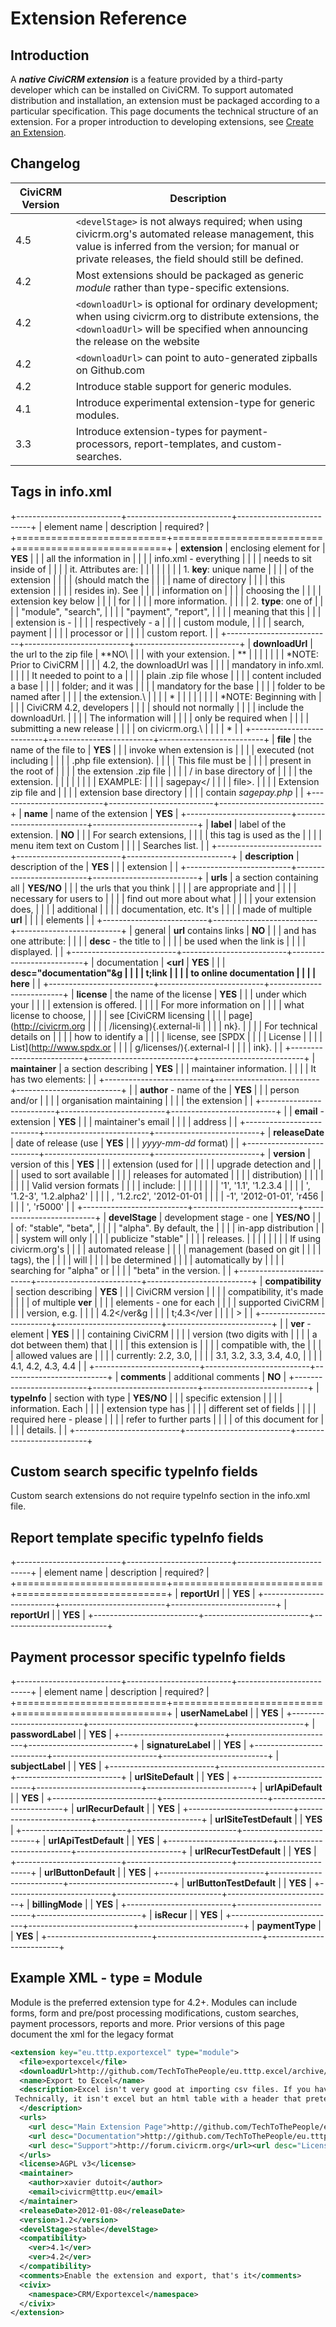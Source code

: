 # Extension Reference

## Introduction

A ***native CiviCRM extension*** is a feature provided by a third-party
developer which can be installed on CiviCRM. To support automated
distribution and installation, an extension must be packaged according
to a particular specification. This page documents the technical
structure of an extension. For a proper introduction to developing
extensions, see [Create an Extension](/extensions/index.md).

## Changelog

| CiviCRM Version | Description |
| -- | -- |
| 4.5 | `<develStage>` is not always required; when using civicrm.org's automated release management, this value is inferred from the version; for manual or private releases, the field should still be defined.
| 4.2 | Most extensions should be packaged as generic *module* rather than type-specific extensions.
| 4.2 | `<downloadUrl>` is optional for ordinary development; when using civicrm.org to distribute extensions, the `<downloadUrl>` will be specified when announcing the release on the website
| 4.2 | `<downloadUrl>` can point to auto-generated zipballs on Github.com
| 4.2 | Introduce stable support for generic modules.
| 4.1 | Introduce experimental extension-type for generic modules.
| 3.3 | Introduce extension-types for payment-processors, report-templates, and custom-searches.


## Tags in info.xml


+--------------------------+--------------------------+--------------------------+
| element name             | description              | required?                |
+==========================+==========================+==========================+
| **extension**            | enclosing element for    | **YES**                  |
|                          | all the information in   |                          |
|                          | info.xml - everything    |                          |
|                          | needs to sit inside of   |                          |
|                          | it. Attributes are:      |                          |
|                          |                          |                          |
|                          | 1.  **key**: unique name |                          |
|                          |     of the extension     |                          |
|                          |     (should match the    |                          |
|                          |     name of directory    |                          |
|                          |     this extension       |                          |
|                          |     resides in). See     |                          |
|                          |     information on       |                          |
|                          |     choosing the         |                          |
|                          |     extension key below  |                          |
|                          |     for                  |                          |
|                          |     more information.    |                          |
|                          | 2.  **type**: one of     |                          |
|                          |     "module", "search",  |                          |
|                          |     "payment", "report", |                          |
|                          |     meaning that this    |                          |
|                          |     extension is -       |                          |
|                          |     respectively - a     |                          |
|                          |     custom module,       |                          |
|                          |     search, payment      |                          |
|                          |     processor or         |                          |
|                          |     custom report.       |                          |
+--------------------------+--------------------------+--------------------------+
| **downloadUrl**          | the url to the zip file  | **NO\                    |
|                          | with your extension.     | **                       |
|                          |                          |                          |
|                          | *NOTE: Prior to CiviCRM  |                          |
|                          | 4.2, the downloadUrl was |                          |
|                          | mandatory in info.xml.   |                          |
|                          | It needed to point to a  |                          |
|                          | plain .zip file whose    |                          |
|                          | content included a base  |                          |
|                          | folder; and it was       |                          |
|                          | mandatory for the base   |                          |
|                          | folder to be named after |                          |
|                          | the extension.\          |                          |
|                          | *                        |                          |
|                          |                          |                          |
|                          | *NOTE: Beginning with    |                          |
|                          | CiviCRM 4.2, developers  |                          |
|                          | should not normally      |                          |
|                          | include the downloadUrl. |                          |
|                          | The information will     |                          |
|                          | only be required when    |                          |
|                          | submitting a new release |                          |
|                          | on civicrm.org.\         |                          |
|                          | *                        |                          |
+--------------------------+--------------------------+--------------------------+
| **file**                 | the name of the file to  | **YES**                  |
|                          | invoke when extension is |                          |
|                          | executed (not including  |                          |
|                          | .php file extension).    |                          |
|                          | This file must be        |                          |
|                          | present in the root of   |                          |
|                          | the extension .zip file  |                          |
|                          | / in base directory of   |                          |
|                          | the extension.           |                          |
|                          |                          |                          |
|                          | EXAMPLE:                 |                          |
|                          | <file>sagepay</ |                          |
|                          | file>.                |                          |
|                          | Extension zip file and   |                          |
|                          | extension base directory |                          |
|                          | contain *sagepay.php*    |                          |
+--------------------------+--------------------------+--------------------------+
| **name**                 | name of the extension    | **YES**                  |
+--------------------------+--------------------------+--------------------------+
| **label**                | label of the extension.  | **NO**                   |
|                          | For search extensions,   |                          |
|                          | this tag is used as the  |                          |
|                          | menu item text on Custom |                          |
|                          | Searches list.           |                          |
+--------------------------+--------------------------+--------------------------+
| **description**          | description of the       | **YES**                  |
|                          | extension                |                          |
+--------------------------+--------------------------+--------------------------+
| **urls**                 | a section containing all | **YES/NO**               |
|                          | the urls that you think  |                          |
|                          | are appropriate and      |                          |
|                          | necessary for users to   |                          |
|                          | find out more about what |                          |
|                          | your extension does,     |                          |
|                          | additional               |                          |
|                          | documentation, etc. It's |                          |
|                          | made of multiple **url** |                          |
|                          | elements                 |                          |
+--------------------------+--------------------------+--------------------------+
| general                  | **url** contains links   | **NO**                   |
|                          | and has one attribute:   |                          |
|                          | **desc** - the title to  |                          |
|                          | be used when the link is |                          |
|                          | displayed.               |                          |
+--------------------------+--------------------------+--------------------------+
| documentation            | **<url**              | **YES**                  |
|                          | **desc="documentation"&g |                          |
|                          | t;link                   |                          |
|                          | to online documentation  |                          |
|                          | here</url>**       |                          |
+--------------------------+--------------------------+--------------------------+
| **license**              | the name of the license  | **YES**                  |
|                          | under which your         |                          |
|                          | extension is offered.    |                          |
|                          | For more information on  |                          |
|                          | what license to choose,  |                          |
|                          | see [CiviCRM licensing   |                          |
|                          | page](http://civicrm.org |                          |
|                          | /licensing){.external-li |                          |
|                          | nk}.                     |                          |
|                          | For technical details on |                          |
|                          | how to identify a        |                          |
|                          | license, see [SPDX       |                          |
|                          | License                  |                          |
|                          | List](http://www.spdx.or |                          |
|                          | g/licenses/){.external-l |                          |
|                          | ink}.                    |                          |
+--------------------------+--------------------------+--------------------------+
| **maintainer**           | a section describing     | **YES**                  |
|                          | maintainer information.  |                          |
|                          | It has two elements:     |                          |
+--------------------------+--------------------------+--------------------------+
|                          | **author** - name of the | **YES**                  |
|                          | person and/or            |                          |
|                          | organisation maintaining |                          |
|                          | the extension            |                          |
+--------------------------+--------------------------+--------------------------+
|                          | **email** - extension    | **YES**                  |
|                          | maintainer's email       |                          |
|                          | address                  |                          |
+--------------------------+--------------------------+--------------------------+
| **releaseDate**          | date of release (use     | **YES**                  |
|                          | *yyyy-mm-dd* format)     |                          |
+--------------------------+--------------------------+--------------------------+
| **version**              | version of this          | **YES**                  |
|                          | extension (used for      |                          |
|                          | upgrade detection and    |                          |
|                          | used to sort available   |                          |
|                          | releases for automated   |                          |
|                          | distribution)            |                          |
|                          |                          |                          |
|                          | Valid version formats    |                          |
|                          | include:                 |                          |
|                          |                          |                          |
|                          |     '1', '1.1', '1.2.3.4 |                          |
|                          | ', '1.2-3', '1.2.alpha2' |                          |
|                          | , '1.2.rc2', '2012-01-01 |                          |
|                          | -1', '2012-01-01', 'r456 |                          |
|                          | ', 'r5000'               |                          |
+--------------------------+--------------------------+--------------------------+
| **develStage**           | development stage - one  | **YES/NO**               |
|                          | of: "stable", "beta",    |                          |
|                          | "alpha". By default, the |                          |
|                          | in-app distribution      |                          |
|                          | system will only         |                          |
|                          | publicize "stable"       |                          |
|                          | releases.                |                          |
|                          |                          |                          |
|                          | If using  civicrm.org's  |                          |
|                          | automated release        |                          |
|                          | management (based on git |                          |
|                          | tags), the               |                          |
|                          | <develStage> will  |                          |
|                          | be determined            |                          |
|                          | automatically by         |                          |
|                          | searching for "alpha" or |                          |
|                          | "beta" in the version.   |                          |
+--------------------------+--------------------------+--------------------------+
| **compatibility**        | section describing       | **YES**                  |
|                          | CiviCRM version          |                          |
|                          | compatibility, it's made |                          |
|                          | of multiple **ver**      |                          |
|                          | elements - one for each  |                          |
|                          | supported CiviCRM        |                          |
|                          | version, e.g.            |                          |
|                          | <ver>4.2</ver&g |                          |
|                          | t;<ver>4.3</ver |                          |
|                          | >                     |                          |
+--------------------------+--------------------------+--------------------------+
|                          | **ver** - element        | **YES**                  |
|                          | containing CiviCRM       |                          |
|                          | version (two digits with |                          |
|                          | a dot between them) that |                          |
|                          | this extension is        |                          |
|                          | compatible with, the     |                          |
|                          | allowed values are       |                          |
|                          | currently: 2.2, 3.0,     |                          |
|                          | 3.1, 3.2, 3.3, 3.4, 4.0, |                          |
|                          | 4.1, 4.2, 4.3, 4.4       |                          |
+--------------------------+--------------------------+--------------------------+
| **comments**             | additional comments      | **NO**                   |
+--------------------------+--------------------------+--------------------------+
| **typeInfo**             | section with type        | **YES/NO**               |
|                          | specific extension       |                          |
|                          | information. Each        |                          |
|                          | extension type has       |                          |
|                          | different set of fields  |                          |
|                          | required here - please   |                          |
|                          | refer to further parts   |                          |
|                          | of this document for     |                          |
|                          | details.                 |                          |
+--------------------------+--------------------------+--------------------------+


## Custom search specific typeInfo fields

Custom search extensions do not require typeInfo section in the info.xml
file.

## Report template specific typeInfo fields


+--------------------------+--------------------------+--------------------------+
| element name             | description              | required?                |
+==========================+==========================+==========================+
| **reportUrl**            |                          | **YES**                  |
+--------------------------+--------------------------+--------------------------+
| **reportUrl**            |                          | **YES**                  |
+--------------------------+--------------------------+--------------------------+


## Payment processor specific typeInfo fields


+--------------------------+--------------------------+--------------------------+
| element name             | description              | required?                |
+==========================+==========================+==========================+
| **userNameLabel**        |                          | **YES**                  |
+--------------------------+--------------------------+--------------------------+
| **passwordLabel**        |                          | **YES**                  |
+--------------------------+--------------------------+--------------------------+
| **signatureLabel**       |                          | **YES**                  |
+--------------------------+--------------------------+--------------------------+
| **subjectLabel**         |                          | **YES**                  |
+--------------------------+--------------------------+--------------------------+
| **urlSiteDefault**       |                          | **YES**                  |
+--------------------------+--------------------------+--------------------------+
| **urlApiDefault**        |                          | **YES**                  |
+--------------------------+--------------------------+--------------------------+
| **urlRecurDefault**      |                          | **YES**                  |
+--------------------------+--------------------------+--------------------------+
| **urlSiteTestDefault**   |                          | **YES**                  |
+--------------------------+--------------------------+--------------------------+
| **urlApiTestDefault**    |                          | **YES**                  |
+--------------------------+--------------------------+--------------------------+
| **urlRecurTestDefault**  |                          | **YES**                  |
+--------------------------+--------------------------+--------------------------+
| **urlButtonDefault**     |                          | **YES**                  |
+--------------------------+--------------------------+--------------------------+
| **urlButtonTestDefault** |                          | **YES**                  |
+--------------------------+--------------------------+--------------------------+
| **billingMode**          |                          | **YES**                  |
+--------------------------+--------------------------+--------------------------+
| **isRecur**              |                          | **YES**                  |
+--------------------------+--------------------------+--------------------------+
| **paymentType**          |                          | **YES**                  |
+--------------------------+--------------------------+--------------------------+


## Example XML - type = Module

Module is the preferred extension type for 4.2+. Modules can include
forms, form and pre/post processing modifications, custom searches,
payment processors, reports and more. Prior versions of this page
document the xml for the legacy format

```xml
<extension key="eu.tttp.exportexcel" type="module">
  <file>exportexcel</file>
  <downloadUrl>http://github.com/TechToThePeople/eu.tttp.excel/archive/master.zip</downloadUrl>
  <name>Export to Excel</name>
  <description>Excel isn't very good at importing csv files. If you have screamed at your computer with weird characters, long lines of gibberish and hair pulling, this extension is for you.
 Technically, it isn't excel but an html table with a header that pretends to be excel. Close enough to trick excel to behave like it doesn't hate you too much.
  </description>
  <urls>
    <url desc="Main Extension Page">http://github.com/TechToThePeople/eu.tttp.excel</url>
    <url desc="Documentation">http://github.com/TechToThePeople/eu.tttp.excel</url>
    <url desc="Support">http://forum.civicrm.org</url><url desc="Licensing">http://civicrm.org/licensing</url>
  </urls>
  <license>AGPL v3</license>
  <maintainer>
    <author>xavier dutoit</author>
    <email>civicrm@tttp.eu</email>
  </maintainer>
  <releaseDate>2012-01-08</releaseDate>
  <version>1.2</version>
  <develStage>stable</develStage>
  <compatibility>
    <ver>4.1</ver>
    <ver>4.2</ver>
  </compatibility>
  <comments>Enable the extension and export, that's it</comments>
  <civix>
    <namespace>CRM/Exportexcel</namespace>
  </civix>
</extension>
```
